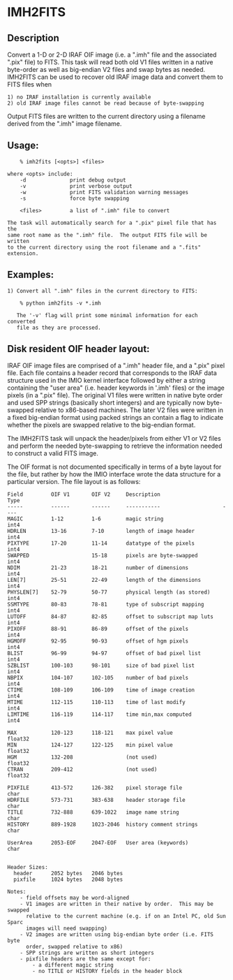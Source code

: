 # IMH2FITS 

## Description

Convert a 1-D or 2-D IRAF OIF image (i.e. a ".imh" file and the associated
".pix" file) to FITS.  This task will read both old V1 files written in a
native byte-order as well as big-endian V2 files and swap bytes as needed.
IMH2FITS can be used to recover old IRAF image data and convert them to 
FITS files when 

    1) no IRAF installation is currently available
    2) old IRAF image files cannot be read because of byte-swapping

Output FITS files are written to the current directory using a filename
derived from the ".imh" image filename.

## Usage:

        % imh2fits [<opts>] <files>

    where <opts> include:
        -d              print debug output
        -v              print verbose output
        -w              print FITS validation warning messages
        -s              force byte swapping

        <files>         a list of ".imh" file to convert

    The task will automatically search for a ".pix" pixel file that has the
    same root name as the ".imh" file.  The output FITS file will be written
    to the current directory using the root filename and a ".fits" extension.

## Examples:

    1) Convert all ".imh" files in the current directory to FITS:

        % python imh2fits -v *.imh

       The '-v' flag will print some minimal information for each converted
       file as they are processed.



## Disk resident OIF header layout:

IRAF OIF image files are comprised of a ".imh" header file, and a ".pix"
pixel file.  Each file contains a header record that corresponds to the 
IRAF data structure used in the IMIO kernel interface followed by either
a string containing the "user area" (i.e. header keywords in '.imh' files)
or the image pixels (in a ".pix" file).  The original V1 files were written
in native byte order and used SPP strings (basically short integers) and
are typically now byte-swapped relative to x86-based machines.  The later
V2 files were written in a fixed big-endian format using packed strings
an contain a flag to indicate whether the pixels are swapped relative to the
big-endian format. 

The IMH2FITS task will unpack the header/pixels from either V1 or V2 files
and perform the needed byte-swapping to retrieve the information needed to
construct a valid FITS image.

The OIF format is not documented specifically in terms of a byte layout 
for the file, but rather by how the IMIO interface wrote the data structure
for a particular version.  The file layout is as follows:

```
Field         OIF V1       OIF V2     Description                    Type
-----         ------       ------     -----------                    ----
MAGIC         1-12         1-6        magic string                   int4
HDRLEN        13-16        7-10       length of image header         int4
PIXTYPE       17-20        11-14      datatype of the pixels         int4
SWAPPED                    15-18      pixels are byte-swapped        int4
NDIM          21-23        18-21      number of dimensions           int4
LEN[7]        25-51        22-49      length of the dimensions       int4
PHYSLEN[7]    52-79        50-77      physical length (as stored)    int4
SSMTYPE       80-83        78-81      type of subscript mapping      int4
LUTOFF        84-87        82-85      offset to subscript map luts   int4
PIXOFF        88-91        86-89      offset of the pixels           int4
HGMOFF        92-95        90-93      offset of hgm pixels           int4
BLIST         96-99        94-97      offset of bad pixel list       int4
SZBLIST       100-103      98-101     size of bad pixel list         int4
NBPIX         104-107      102-105    number of bad pixels           int4
CTIME         108-109      106-109    time of image creation         int4
MTIME         112-115      110-113    time of last modify            int4
LIMTIME       116-119      114-117    time min,max computed          int4

MAX           120-123      118-121    max pixel value                float32
MIN           124-127      122-125    min pixel value                float32
HGM           132-208                 (not used)                     float32
CTRAN         209-412                 (not used)                     float32

PIXFILE       413-572      126-382    pixel storage file             char
HDRFILE       573-731      383-638    header storage file            char
TITLE         732-888      639-1022   image name string              char
HISTORY       889-1928     1023-2046  history comment strings        char

UserArea      2053-EOF     2047-EOF   User area (keywords)           char


Header Sizes:
  header      2052 bytes   2046 bytes
  pixfile     1024 bytes   2048 bytes

Notes:
    - field offsets may be word-aligned
    - V1 images are written in their native by order.  This may be swapped
      relative to the current machine (e.g. if on an Intel PC, old Sun Sparc
      images will need swapping)
    - V2 images are written using big-endian byte order (i.e. FITS byte
      order, swapped relative to x86)
    - SPP strings are written as short integers
    - pixfile headers are the same except for:
        - a different magic string
        - no TITLE or HISTORY fields in the header block
```
